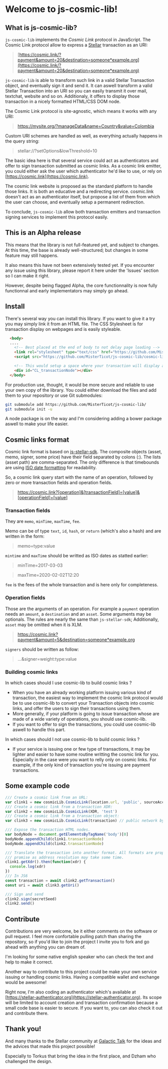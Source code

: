 # Welcome to js-cosmic-lib!

## What is js-cosmic-lib?

`js-cosmic-lib` implements the *Cosmic Link* protocol in JavaScript. The Cosmic 
Link protocol allow to express a [Stellar](https://stellar.org) transaction as 
an URI:

> [https://cosmic.link/?payment&amount=20&destination=someone*example.org](https://cosmic.link/?payment&amount=20&destination=someone*example.org)

`js-cosmic-lib` is able to transform such link in a valid Stellar Transaction 
object, and eventually sign it and send it. It can aswell transform a valid 
Stellar Transaction into an URI so you can easily transmit it over mail, 
textchat, website and so on. Additionaly, it offers to display those transaction
in a nicely formatted HTML/CSS DOM node.

The Cosmic Link protocol is site-agnostic, which means it works with any URI:

> https://mysite.org/?manageData&name=Country&value=Colombia

Custom URI schemes are handled as well, as everything actually happens in the
query string:

> stellar://?setOptions&lowThreshold=10

The basic idea here is that several service could act as authenticators and 
offer to sign transaction submitted as cosmic links. As a cosmic link emitter, 
you could either ask the user which authenticator he'd like to use, or rely 
on [https://cosmic.link](https://cosmic.link).

The cosmic link website is proposed as the standard platform to handle those 
links. It is both an educative and a redirecting service. cosmic.link doesn't 
act as an authenticator itself, but propose a list of them from which the user 
can choose, and eventually setup a permanent redirection.

To conclude, `js-cosmic-lib` allow both transaction emitters and transaction
signing services to implement this protocol easily.

## This is an Alpha release

This means that the library is not full-featured yet, and subject to changes. At
this time, the base is already well-structured; but changes in some feature may
still happens.

It also means this have not been extensively tested yet. If you encounter any 
issue using this library, please report it here under the 'Issues' section so I 
can make it right.

However, despite being flagged Alpha, the core functionnality is now fully 
functionnal and early implementators may simply go ahead.

## Install

There's several way you can install this library. If you want to give it a try
you may simply link it from an HTML file. The CSS Stylesheet is for transaction
display on webpages and is easily styleable.


```HTML
  <body>
  ....
    <!-- Best placed at the end of body to not delay page loading -->
    <link rel="stylesheet" type="text/css" href="https://github.com/MisterTicot/js-cosmic-lib/cosmic-lib.css"></link>
    <script src="https://github.com/MisterTicot/js-cosmic-lib/cosmic-lib.js"></script>

    <!-- This would setup a space where your transaction will display automatically -->
    <div id="CL_transactionNode"></div>
  </body>
```

For production use, thought, it would be more secure and reliable to use your
own copy of the library. You could either download the files and add them to
your repository or use Git submodules:

```sh
git submodule add https://github.com/MisterTicot/js-cosmic-lib/
git submodule init -u
```

A node package is on the way and I'm considering adding a bower package aswell
to make your life easier.

## Cosmic links format

Cosmic link format is based on 
[js-stellar-sdk](https://stellar.github.io/js-stellar-sdk/Operation.html). The 
composite objects (asset, memo, signer, some price) have their field separated by
colons (:). The lists (asset path) are comma-separated. The only difference is
that timebounds are using [ISO date formatting]() for readability.

So, a cosmic link query start with the name of an operation, followed by
zero or more transaction fields and operation fields.

> https://cosmic.link?[operation]&[transactionField]=[value]&[operationField]=[value]

### Transaction fields

They are `memo`, `minTime`, `maxTime`, `fee`.

Memo can be of type `text`, `id`, `hash`, or `return` (which's also a hash) and
are written in the form:

> memo=type:value

`mintime` and `maxTime` should be writted as ISO dates as statted earlier:

> minTime=2017-03-03

> maxTime=2020-02-02T12:20

`fee` is the fees of the whole transaction and is here only for completeness.

### Operation fields

Those are the arguments of an operation. For example a `payment` operation needs
an `amount`, a `destination` and an `asset`. Some arguments may be optionals.
The rules are nearly the same than `js-stellar-sdk`; Additionally, `asset` may
be omitted when it is XLM.

> https://cosmic.link?payment&amount=5&destination=someone*example.org

`signers` should be written as follow:

> ...&signer=weight:type:value

### Building cosmic links

In which cases should I use cosmic-lib to build cosmic links ?

* When you have an already working platform issuing various kind of transaction,
the easiest way to implement the cosmic link protocol would be to use cosmic-lib
to convert your Transaction objects into cosmic links, and offer the users to 
sign their transactions using them.
* More generally, if your platform is going to issue transaction whose are made
of a wide variety of operations, you should use cosmic-lib.
* If you want to offer to sign the transactions, you could use cosmic-lib
aswell to handle this part.

In which cases should I not use cosmic-lib to build cosmic links ?

* If your service is issuing one or few type of transactions, it may be lighter
and easier to have some routine writting the cosmic link for you. Especially in
the case were you want to relly only on cosmic links. For example, if the only
kind of transaction you're issuing are payment transactions.

## Some example code

```javascript
/// Create a cosmic link from an URL:
var clink1 = new cosmicLib.CosmicLink(location.url, 'public', sourceAccount)
/// Create a cosmic link from a transaction XDR:
var clink2 = new cosmicLib.CosmicLink(XDR, 'test')
/// Create a cosmic link from a transaction object:
var clink3 = new cosmicLib.CosmicLink(transaction) // public network by default

/// Expose the transaction HTML nodes.
var bodyNode = document.getElementsByTagName('body')[0]
bodyNode.appendChild(clink1.transactionNode)
bodyNode.appendChild(clink2.transactionNode)

/// Translate the transaction into another format. All formats are proposed as
/// promise as address resolution may take some time.
clink1.getXdr().then(function(xdr) {
  console.log(xdr)
})
/// In JS6
const transaction = await clink2.getTransaction()
const uri = await clink3.getUri()

/// Sign and send
clink2.sign(secretSeed)
clink2.send()
```

## Contribute

Contributions are very welcome, be it either comments on the software or pull
request. I feel more confortable pulling patch than sharing the repository, so
if you'd like to join the project I invite you to fork and go ahead with
anything you can dream of.

I'm looking for some native english speaker who can check the text and help to
make it correct.

Another way to contribute to this project could be make your own service issuing
or handling cosmic links. Having a compatible wallet and exchange would be
awesome!

Right now, I'm also coding an authenticator which's available at 
[https://stellar-authenticator.org](https://stellar-authenticator.org). Its 
scope will be limited to account creation and transaction confirmation because 
a small code base is easier to secure. If you want to, you can also check it 
out and contribute there.

## Thank you!

And many thanks to the Stellar community at [Galactic 
Talk](https://galactictalk.org) for the ideas and the advices that made this 
project possible!

Especially to Torkus that bring the idea in the first place, and Dzham who
challenged the design.
